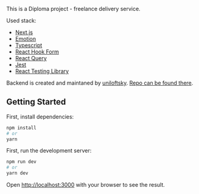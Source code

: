 This is a Diploma project - freelance delivery service.

Used stack:
- [Next.js](https://nextjs.org/) 
- [Emotion](https://emotion.sh/docs/introduction)
- [Typescript](https://www.typescriptlang.org/)
- [React Hook Form](https://react-hook-form.com/)
- [React Query](https://react-query.tanstack.com/)
- [Jest](https://jestjs.io/)
- [React Testing Library](https://testing-library.com/docs/react-testing-library/intro/)

Backend is created and maintaned by [uniloftsky](https://github.com/uniloftsky). [Repo can be found there](https://github.com/uniloftsky/spring5-freelance-delivery-service).


## Getting Started

First, install dependencies:
```bash
npm install
# or
yarn
```

First, run the development server:

```bash
npm run dev
# or
yarn dev
```

Open [http://localhost:3000](http://localhost:3000) with your browser to see the result.
